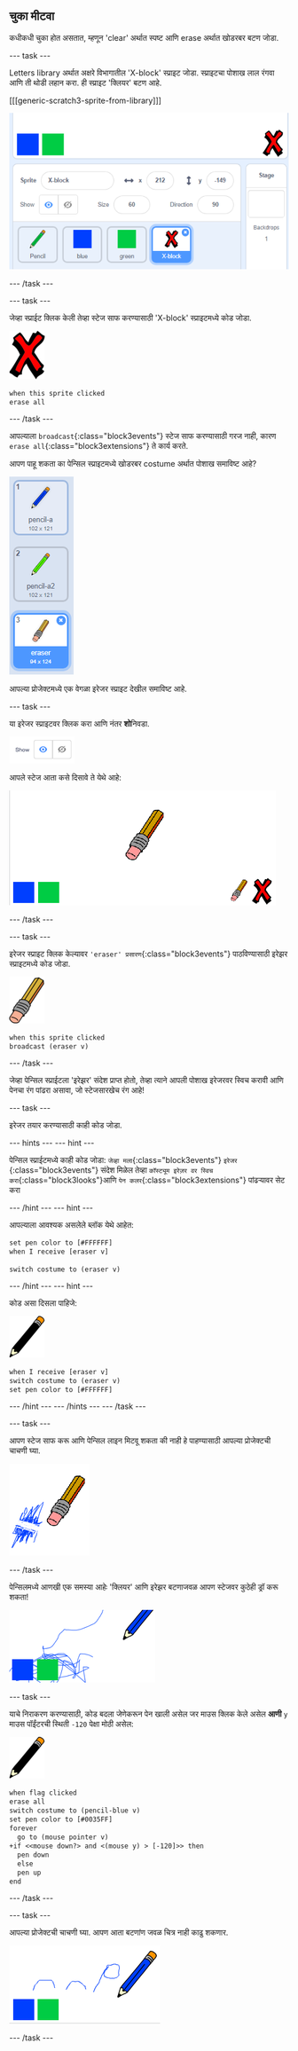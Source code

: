 ## चुका मीटवा

कधीकधी चुका होत असतात, म्हणून 'clear' अर्थात स्पष्ट आणि erase अर्थात खोडरबर बटण जोडा.

\--- task \---

Letters library अर्थात अक्षरे विभागातील 'X-block' स्प्राइट जोडा. स्प्राइटचा पोशाख लाल रंगवा आणि ती थोडी लहान करा. ही स्प्राइट 'क्लियर' बटण आहे.

[[[generic-scratch3-sprite-from-library]]]

![स्क्रीनशॉट](images/paint-x.png)

\--- /task \---

\--- task \---

जेव्हा स्प्राईट क्लिक केली तेव्हा स्टेज साफ करण्यासाठी 'X-block' स्प्राइटमध्ये कोड जोडा.

![फुली](images/cross.png)

```blocks3
when this sprite clicked
erase all
```

\--- /task \---

आपल्याला `broadcast`{:class="block3events"} स्टेज साफ करण्यासाठी गरज नाही, कारण `erase all`{:class="block3extensions"} ते कार्य करते.

आपण पाहू शकता का पेन्सिल स्प्राइटमध्ये खोडरबर costume अर्थात पोशाख समाविष्ट आहे?

![स्क्रीनशॉट](images/paint-eraser-costume.png)

आपल्या प्रोजेक्टमध्ये एक वेगळा इरेजर स्प्राइट देखील समाविष्ट आहे.

\--- task \---

या इरेजर स्प्राइटवर क्लिक करा आणि नंतर **शो**निवडा.

![स्क्रीनशॉट](images/show-eraser.png)

आपले स्टेज आता कसे दिसावे ते येथे आहे:

![स्क्रीनशॉट](images/paint-eraser-stage.png)

\--- /task \---

\--- task \---

इरेजर स्प्राइट क्लिक केल्यावर `'eraser' प्रसारण`{:class="block3events"} पाठविण्यासाठी इरेझर स्प्राइटमध्ये कोड जोडा.

![इरेजर](images/eraser.png)

```blocks3
when this sprite clicked
broadcast (eraser v)
```

\--- /task \---

जेव्हा पेन्सिल स्प्राईटला 'इरेझर' संदेश प्राप्त होतो, तेव्हा त्याने आपली पोशाख इरेजरवर स्विच करावी आणि पेनचा रंग पांढरा असावा, जो स्टेजसारखेच रंग आहे!

\--- task \---

इरेजर तयार करण्यासाठी काही कोड जोडा.

\--- hints \--- \--- hint \---

पेन्सिल स्प्राईटमध्ये काही कोड जोडा: `जेव्हा मला`{:class="block3events"} `इरेजर` {:class="block3events"} संदेश मिळेल तेव्हा `कॉस्ट्यूम इरेज़र वर स्विच करा`{:class="block3looks"}आणि `पेन कलर`{:class="block3extensions"} पांढर्‍यावर सेट करा

\--- /hint \--- \--- hint \---

आपल्याला आवश्यक असलेले ब्लॉक येथे आहेत:

```blocks3
set pen color to [#FFFFFF]
when I receive [eraser v]

switch costume to (eraser v)
```

\--- /hint \--- \--- hint \---

कोड असा दिसला पाहिजे:

![पेन्सिल](images/pencil.png)

```blocks3
when I receive [eraser v]
switch costume to (eraser v)
set pen color to [#FFFFFF]
```

\--- /hint \--- \--- /hints \--- \--- /task \---

\--- task \---

आपण स्टेज साफ करू आणि पेन्सिल लाइन मिटवू शकता की नाही हे पाहण्यासाठी आपल्या प्रोजेक्टची चाचणी घ्या.

![स्क्रीनशॉट](images/paint-erase-test.png)

\--- /task \---

पेन्सिलमध्ये आणखी एक समस्या आहेः 'क्लियर' आणि इरेझर बटणाजवळ आपण स्टेजवर कुठेही ड्रॉ करू शकता!

![स्क्रीनशॉट](images/paint-draw-problem.png)

\--- task \---

याचे निराकरण करण्यासाठी, कोड बदला जेणेकरून पेन खाली असेल जर माउस क्लिक केले असेल **आणी** `y` माउस पॉईंटरची स्थिती `-120` पेक्षा मोठी असेल:

![पेन्सिल](images/pencil.png)

```blocks3
when flag clicked
erase all
switch costume to (pencil-blue v)
set pen color to [#0035FF]
forever
  go to (mouse pointer v)
+if <<mouse down?> and <(mouse y) > [-120]>> then 
  pen down
  else
  pen up
end
```

\--- /task \---

\--- task \---

आपल्या प्रोजेक्टची चाचणी घ्या. आपण आता बटणांण जवळ चित्र नाही काढु शकणार.

![स्क्रीनशॉट](images/paint-fixed.png)

\--- /task \---